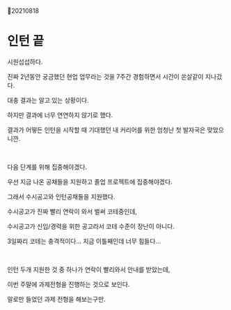 :calendar:20210818

# 인턴 끝

시원섭섭하다.

진짜 2년동안 궁금했던 현업 업무라는 것을 7주간 경험하면서 시간이 쏜살같이 지나갔다.

대충 결과는 알고 있는 상황이다.

하지만 결과에 너무 연연하지 않기로 했다.

결과가 어떻든 인턴을 시작할 때 기대했던 내 커리어를 위한 엄청난 첫 발자국은 맞았으니깐.

<br>

다음 단계를 위해 집중해야겠다.

우선 지금 나온 공채들을 지원하고 졸업 프로젝트에 집중해야겠다.

그래서 수시공고와 인턴공채들을 지원했다.

수시공고가 진짜 빨리 연락이 와서 벌써 코테중인데, 

수시공고가 신입/경력을 위한 공고라서 코테 수준이 장난이 아니다.

3일짜리 코테는 충격적이다... 지금 이틀째인데 너무 힘들다...

<br>

인턴 두개 지원한 것 중 하나가 연락이 빨리와서 안내를 받았는데,

이번 주말에 과제전형을 진행하는 것으로 보인다.

말로만 들었던 과제 전형을 해보는구만.

